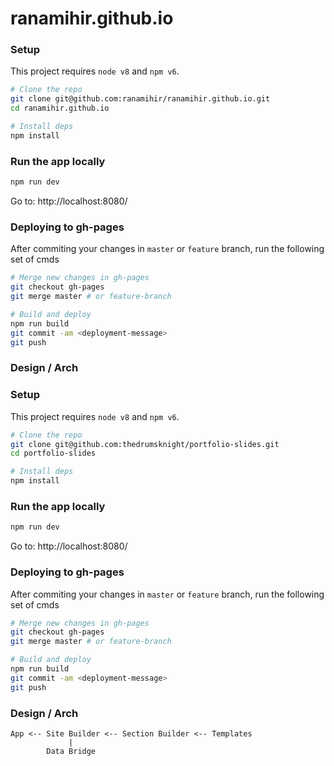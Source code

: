 # ranamihir.github.io

### Setup

This project requires `node v8` and `npm v6`.

```bash
# Clone the repo
git clone git@github.com:ranamihir/ranamihir.github.io.git
cd ranamihir.github.io

# Install deps
npm install
```

### Run the app locally

```bash
npm run dev
```

Go to: http://localhost:8080/

### Deploying to gh-pages

After commiting your changes in `master` or `feature` branch, run the following set of cmds

```bash
# Merge new changes in gh-pages
git checkout gh-pages
git merge master # or feature-branch

# Build and deploy
npm run build
git commit -am <deployment-message>
git push
```

### Design / Arch

### Setup

This project requires `node v8` and `npm v6`.

```bash
# Clone the repo
git clone git@github.com:thedrumsknight/portfolio-slides.git
cd portfolio-slides

# Install deps
npm install
```

### Run the app locally

```bash
npm run dev
```

Go to: http://localhost:8080/

### Deploying to gh-pages

After commiting your changes in `master` or `feature` branch, run the following set of cmds

```bash
# Merge new changes in gh-pages
git checkout gh-pages
git merge master # or feature-branch

# Build and deploy
npm run build
git commit -am <deployment-message>
git push
```

### Design / Arch

```
App <-- Site Builder <-- Section Builder <-- Templates
             |
        Data Bridge
```
